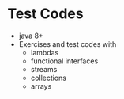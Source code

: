 # Test Codes 
* java 8+
* Exercises and test codes with 
    * lambdas
    * functional interfaces
    * streams
    * collections
    * arrays
